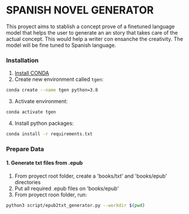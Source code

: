 # SPANISH NOVEL GENERATOR

This proyect aims to stablish a concept prove of a finetuned language model that helps the user to generate an an story that takes care of the actual concept. This would help a writer con ensanche the creativity. The model will be fine tuned to Spanish language. 

### Installation

1. [Install CONDA](https://anaconda.org/conda-forge/conda)
2. Create new environment called `tgen`:
```bash
conda create --name tgen python=3.8
```
3. Activate environment:
```bash
conda activate tgen
```
4. Install python packages:
```bash
conda install -r requirements.txt 
```

### Prepare Data
#### 1. Generate txt files from .epub

1. From proyect root folder, create a 'books/txt' and 'books/epub' directories
2. Put all required .epub files on 'books/epub'
3. From proyect roon folder, run:

```bash
python3 script/epub2txt_generator.py --workdir $(pwd)
```
	 

